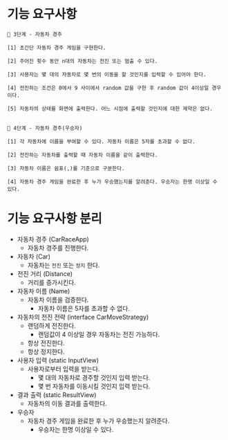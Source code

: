# 기능 요구사항
```text
🚀 3단계 - 자동차 경주

[1] 초간단 자동차 경주 게임을 구현한다.
  
[2] 주어진 횟수 동안 n대의 자동차는 전진 또는 멈출 수 있다.
  
[3] 사용자는 몇 대의 자동차로 몇 번의 이동을 할 것인지를 입력할 수 있어야 한다.

[4] 전진하는 조건은 0에서 9 사이에서 random 값을 구한 후 random 값이 4이상일 경우이다.

[5] 자동차의 상태를 화면에 출력한다. 어느 시점에 출력할 것인지에 대한 제약은 없다.


🚀 4단계 - 자동차 경주(우승자)

[1] 각 자동차에 이름을 부여할 수 있다. 자동차 이름은 5자를 초과할 수 없다.

[2] 전진하는 자동차를 출력할 때 자동차 이름을 같이 출력한다.

[3] 자동차 이름은 쉼표(,)를 기준으로 구분한다.

[4] 자동차 경주 게임을 완료한 후 누가 우승했는지를 알려준다. 우승자는 한명 이상일 수 있다.

```

# 기능 요구사항 분리
- 자동차 경주 (CarRaceApp)
  - 자동차 경주를 진행한다.
- 자동차 (Car)
  - 자동차는 `전진` 또는 `정지` 한다.
- 전진 거리 (Distance)
  - 거리를 증가시킨다.
- 자동차 이름 (Name)
  - 자동차 이름을 검증한다.
    - 자동차 이름은 5자를 초과할 수 없다.
- 자동차의 전진 전략 (interface CarMoveStrategy)
  - 랜덤하게 전진한다.
    - 랜덤값이 4 이상일 경우 자동차는 전진 가능하다.
  - 항상 전진한다.
  - 항상 정지한다.
- 사용자 입력 (static InputView)
  - 사용자로부터 입력을 받는다.
    - 몇 대의 자동차로 경주할 것인지 입력 받는다.
    - 몇 번 자동차를 이동시킬 것인지 입력 받는다.
- 결과 출력 (static ResultView)
  - 자동차의 이동 결과를 출력한다.
- 우승자
  - 자동차 경주 게임을 완료한 후 누가 우승했는지 알려준다.
    - 우승자는 한명 이상일 수 있다.